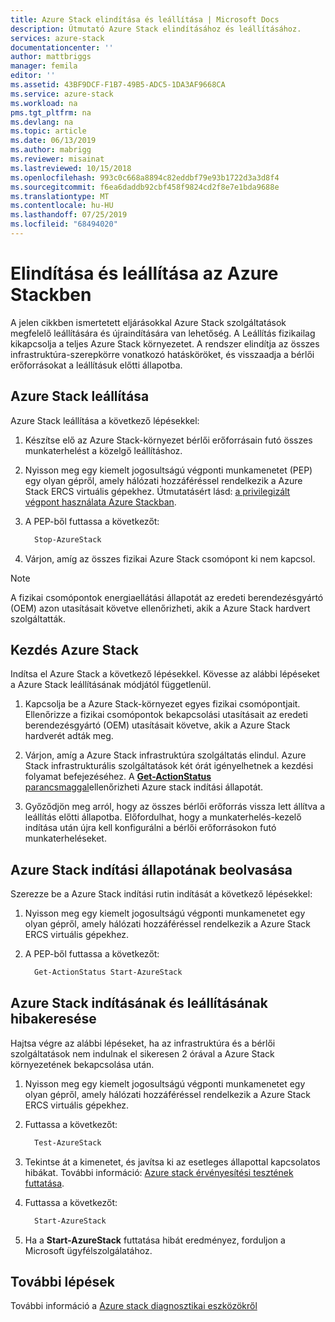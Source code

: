 ```yaml
---
title: Azure Stack elindítása és leállítása | Microsoft Docs
description: Útmutató Azure Stack elindításához és leállításához.
services: azure-stack
documentationcenter: ''
author: mattbriggs
manager: femila
editor: ''
ms.assetid: 43BF9DCF-F1B7-49B5-ADC5-1DA3AF9668CA
ms.service: azure-stack
ms.workload: na
pms.tgt_pltfrm: na
ms.devlang: na
ms.topic: article
ms.date: 06/13/2019
ms.author: mabrigg
ms.reviewer: misainat
ms.lastreviewed: 10/15/2018
ms.openlocfilehash: 993c0c668a8894c82eddbf79e93b1722d3a3d8f4
ms.sourcegitcommit: f6ea6daddb92cbf458f9824cd2f8e7e1bda9688e
ms.translationtype: MT
ms.contentlocale: hu-HU
ms.lasthandoff: 07/25/2019
ms.locfileid: "68494020"
---
```

# <a name="start-and-stop-azure-stack"></a>Elindítása és leállítása az Azure Stackben
A jelen cikkben ismertetett eljárásokkal Azure Stack szolgáltatások megfelelő leállítására és újraindítására van lehetőség. A Leállítás fizikailag kikapcsolja a teljes Azure Stack környezetet. A rendszer elindítja az összes infrastruktúra-szerepkörre vonatkozó hatásköröket, és visszaadja a bérlői erőforrásokat a leállításuk előtti állapotba.

## <a name="stop-azure-stack"></a>Azure Stack leállítása 

Azure Stack leállítása a következő lépésekkel:

1. Készítse elő az Azure Stack-környezet bérlői erőforrásain futó összes munkaterhelést a közelgő leállításhoz. 

2. Nyisson meg egy kiemelt jogosultságú végponti munkamenetet (PEP) egy olyan gépről, amely hálózati hozzáféréssel rendelkezik a Azure Stack ERCS virtuális gépekhez. Útmutatásért lásd: [a privilegizált végpont használata Azure Stackban](azure-stack-privileged-endpoint.md).

3. A PEP-ből futtassa a következőt:

    ```powershell
      Stop-AzureStack
    ```

4. Várjon, amíg az összes fizikai Azure Stack csomópont ki nem kapcsol.

> [!Note]  
> A fizikai csomópontok energiaellátási állapotát az eredeti berendezésgyártó (OEM) azon utasításait követve ellenőrizheti, akik a Azure Stack hardvert szolgáltatták. 

## <a name="start-azure-stack"></a>Kezdés Azure Stack 

Indítsa el Azure Stack a következő lépésekkel. Kövesse az alábbi lépéseket a Azure Stack leállításának módjától függetlenül.

1. Kapcsolja be a Azure Stack-környezet egyes fizikai csomópontjait. Ellenőrizze a fizikai csomópontok bekapcsolási utasításait az eredeti berendezésgyártó (OEM) utasításait követve, akik a Azure Stack hardverét adták meg.

2. Várjon, amíg a Azure Stack infrastruktúra szolgáltatás elindul. Azure Stack infrastrukturális szolgáltatások két órát igényelhetnek a kezdési folyamat befejezéséhez. A [ **Get-ActionStatus** parancsmaggal](#get-the-startup-status-for-azure-stack)ellenőrizheti Azure stack indítási állapotát.

3. Győződjön meg arról, hogy az összes bérlői erőforrás vissza lett állítva a leállítás előtti állapotba. Előfordulhat, hogy a munkaterhelés-kezelő indítása után újra kell konfigurálni a bérlői erőforrásokon futó munkaterheléseket.

## <a name="get-the-startup-status-for-azure-stack"></a>Azure Stack indítási állapotának beolvasása

Szerezze be a Azure Stack indítási rutin indítását a következő lépésekkel:

1. Nyisson meg egy kiemelt jogosultságú végponti munkamenetet egy olyan gépről, amely hálózati hozzáféréssel rendelkezik a Azure Stack ERCS virtuális gépekhez.

2. A PEP-ből futtassa a következőt:

    ```powershell
      Get-ActionStatus Start-AzureStack
    ```

## <a name="troubleshoot-startup-and-shutdown-of-azure-stack"></a>Azure Stack indításának és leállításának hibakeresése

Hajtsa végre az alábbi lépéseket, ha az infrastruktúra és a bérlői szolgáltatások nem indulnak el sikeresen 2 órával a Azure Stack környezetének bekapcsolása után. 

1. Nyisson meg egy kiemelt jogosultságú végponti munkamenetet egy olyan gépről, amely hálózati hozzáféréssel rendelkezik a Azure Stack ERCS virtuális gépekhez.

2. Futtassa a következőt: 

    ```powershell
      Test-AzureStack
      ```

3. Tekintse át a kimenetet, és javítsa ki az esetleges állapottal kapcsolatos hibákat. További információ: [Azure stack érvényesítési tesztének futtatása](azure-stack-diagnostic-test.md).

4. Futtassa a következőt:

    ```powershell
      Start-AzureStack
    ```

5. Ha a **Start-AzureStack** futtatása hibát eredményez, forduljon a Microsoft ügyfélszolgálatához. 

## <a name="next-steps"></a>További lépések 

További információ a [Azure stack diagnosztikai eszközökről](azure-stack-configure-on-demand-diagnostic-log-collection.md#using-pep)
